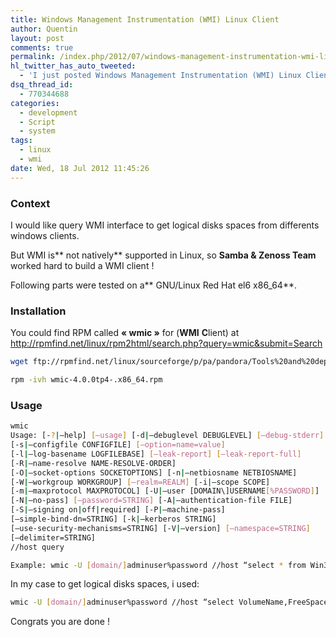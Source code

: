 ```yaml
---
title: Windows Management Instrumentation (WMI) Linux Client
author: Quentin
layout: post
comments: true
permalink: /index.php/2012/07/windows-management-instrumentation-wmi-linux-client/
hl_twitter_has_auto_tweeted:
  - 'I just posted Windows Management Instrumentation (WMI) Linux Client, read it here: http://blog.quent.in/?p=555'
dsq_thread_id:
  - 770344688
categories:
  - development
  - Script
  - system
tags:
  - linux
  - wmi
date: Wed, 18 Jul 2012 11:45:26
---
```

### Context

I would like query WMI interface to get logical disks spaces from differents windows clients.

But WMI is** not natively** supported in Linux, so **Samba & Zenoss Team** worked hard to build a WMI client !

Following parts were tested on a** GNU/Linux Red Hat el6 x86_64**.

### Installation

You could find RPM called **&laquo;&nbsp;wmic&nbsp;&raquo;** for (**WMI** **C**lient) at <a href="http://rpmfind.net/linux/rpm2html/search.php?query=wmic&submit=Search" target="_blank">http://rpmfind.net/linux/rpm2html/search.php?query=wmic&submit=Search</a>

```bash
wget ftp://rpmfind.net/linux/sourceforge/p/pa/pandora/Tools%20and%20dependencies%20(All%20versions)/RPM%20SUSE/wmic-4.0.0tp4-.x86_64.rpm

rpm -ivh wmic-4.0.0tp4-.x86_64.rpm
```

### Usage

```bash
wmic
Usage: [-?|–help] [–usage] [-d|–debuglevel DEBUGLEVEL] [–debug-stderr]
[-s|–configfile CONFIGFILE] [–option=name=value]
[-l|–log-basename LOGFILEBASE] [–leak-report] [–leak-report-full]
[-R|–name-resolve NAME-RESOLVE-ORDER]
[-O|–socket-options SOCKETOPTIONS] [-n|–netbiosname NETBIOSNAME]
[-W|–workgroup WORKGROUP] [–realm=REALM] [-i|–scope SCOPE]
[-m|–maxprotocol MAXPROTOCOL] [-U|–user [DOMAIN\]USERNAME[%PASSWORD]]
[-N|–no-pass] [–password=STRING] [-A|–authentication-file FILE]
[-S|–signing on|off|required] [-P|–machine-pass]
[–simple-bind-dn=STRING] [-k|–kerberos STRING]
[–use-security-mechanisms=STRING] [-V|–version] [–namespace=STRING]
[–delimiter=STRING]
//host query

Example: wmic -U [domain/]adminuser%password //host “select * from Win32_ComputerSystem”
```

In my case to get logical disks spaces, i used:

```bash
wmic -U [domain/]adminuser%password //host “select VolumeName,FreeSpace from Win32_LogicalDisk”
```

Congrats you are done !